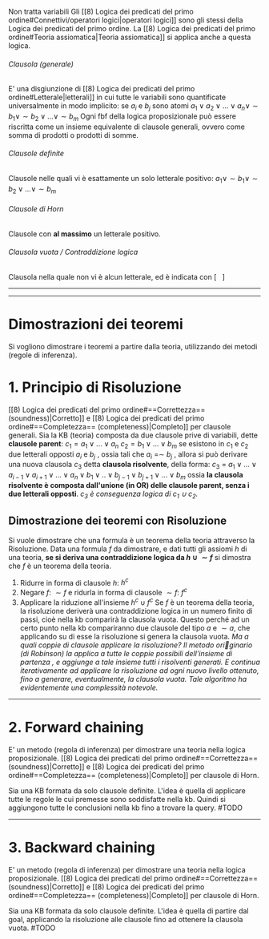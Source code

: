 Non tratta variabili
Gli [[8) Logica dei predicati del primo ordine#Connettivi/operatori logici|operatori logici]] sono gli stessi della Logica dei predicati del primo ordine.
La [[8) Logica dei predicati del primo ordine#Teoria assiomatica|Teoria assiomatica]] si applica anche a questa logica.

###### Clausola (generale)
E' una disgiunzione di [[8) Logica dei predicati del primo ordine#Letterale|letterali]] in cui tutte le variabili sono quantificate universalmente in modo implicito: se $a_i$ e $b_j$ sono atomi
$a_1 ∨ a_2 ∨ ... ∨ a_n∨ ∼ b_1∨ ∼ b_2 ∨ ...∨ ∼ b_m$
Ogni fbf della logica proposizionale può essere riscritta come un insieme equivalente di clausole generali, ovvero come somma di prodotti o prodotti di somme.

###### Clausole definite
Clausole nelle quali vi è esattamente un solo letterale positivo: 
$a_1 ∨ ∼ b_1∨ ∼ b_2 ∨ ...∨ ∼ b_m$

###### Clausole di Horn
Clausole con **al massimo** un letterale positivo.

###### Clausola vuota / Contraddizione logica
Clausola nella quale non vi è alcun letterale, ed è indicata con $[\ \ \ ]$

---
---
# Dimostrazioni dei teoremi
Si vogliono dimostrare i teoremi a partire dalla teoria, utilizzando dei metodi  (regole di inferenza).

# 1. Principio di Risoluzione
[[8) Logica dei predicati del primo ordine#==Correttezza== (soundness)|Corretto]] e [[8) Logica dei predicati del primo ordine#==Completezza== (completeness)|Completo]] per clausole generali.
Sia la KB (teoria) composta da due clausole prive di variabili, dette **clausole parent**:
$c_1 = a_1 ∨ ... ∨ a_n$ 
$c_2 = b_1 ∨ ... ∨ b_m$
se esistono in $c_1$ e $c_2$ due letterali opposti $a_i$ e $b_j$ , ossia tali che $a_i$ =∼ $b_j$ , 
allora si può derivare una nuova clausola $c_3$ detta **clausola risolvente**, della forma:
$c_3$ = $a_1 ∨ ... ∨ a_{i−1} ∨ a_{i+1} ∨ ... ∨ a_n ∨ b_1 ∨ .. ∨ b_{j−1} ∨ b_{j+1} ∨ ... ∨ b_m$
ossia **la clausola risolvente è composta dall'unione (in OR) delle clausole parent, senza i due letterali opposti**.
*$c_3$ è conseguenza logica di $c_1$ ∪ $c_2$.*

## Dimostrazione dei teoremi con Risoluzione
Si vuole dimostrare che una formula è un teorema della teoria attraverso la Risoluzione.
Data una formula $f$ da dimostrare, e dati tutti gli assiomi $h$ di una teoria, 
**se si deriva una contraddizione logica da $h ∪ {∼ f}$**
si dimostra che $f$ è un teorema della teoria.

1) Ridurre in forma di clausole $h$: $h^c$ 
2) Negare $f$: $∼ f$
   e ridurla in forma di clausole $∼ f$: $f^c$
2) Applicare la riduzione all'insieme $h^c ∪ f^c$
   Se $f$ è un teorema della teoria, la risoluzione deriverà una contraddizione logica in un numero finito di passi, cioè nella kb comparirà la clausola vuota. Questo perché ad un certo punto nella kb compariranno due clausole del tipo $a$ e $∼ a$, che applicando su di esse la risoluzione si genera la clausola vuota.
   *Ma a quali coppie di clausole applicare la risoluzione? Il metodo originario (di Robinson) la applica a tutte le coppie possibili dell'insieme di partenza , e aggiunge a tale insieme tutti i risolventi generati. E continua iterativamente ad applicare la risoluzione ad ogni nuovo livello ottenuto, fino a generare, eventualmente, la clausola vuota. Tale algoritmo ha evidentemente una complessità notevole.*

---
# 2. Forward chaining
E' un metodo (regola di inferenza) per dimostrare una teoria nella logica proposizionale.
[[8) Logica dei predicati del primo ordine#==Correttezza== (soundness)|Corretto]] e [[8) Logica dei predicati del primo ordine#==Completezza== (completeness)|Completo]] per clausole di Horn.

Sia una KB formata da solo clausole definite.
L'idea è quella di applicare tutte le regole le cui premesse sono soddisfatte nella kb. Quindi si aggiungono tutte le conclusioni nella kb fino a trovare la query. #TODO 

---
# 3. Backward chaining
E' un metodo (regola di inferenza) per dimostrare una teoria nella logica proposizionale.
[[8) Logica dei predicati del primo ordine#==Correttezza== (soundness)|Corretto]] e [[8) Logica dei predicati del primo ordine#==Completezza== (completeness)|Completo]] per clausole di Horn.

Sia una KB formata da solo clausole definite.
L'idea è quella di partire dal goal, applicando la risoluzione alle clausole fino ad ottenere la clausola vuota. #TODO 